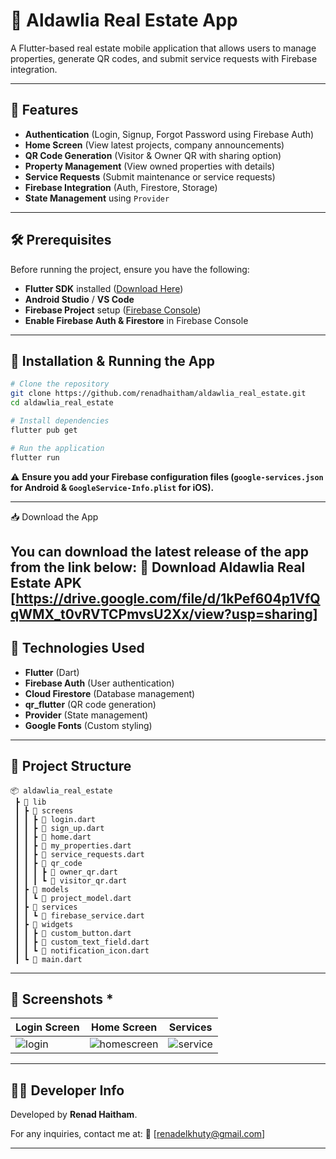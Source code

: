 # 🏡 Aldawlia Real Estate App

A Flutter-based real estate mobile application that allows users to manage properties, generate QR codes, and submit service requests with Firebase integration.

---

## 📌 Features
- **Authentication** (Login, Signup, Forgot Password using Firebase Auth)
- **Home Screen** (View latest projects, company announcements)
- **QR Code Generation** (Visitor & Owner QR with sharing option)
- **Property Management** (View owned properties with details)
- **Service Requests** (Submit maintenance or service requests)
- **Firebase Integration** (Auth, Firestore, Storage)
- **State Management** using `Provider`

---

## 🛠️ Prerequisites
Before running the project, ensure you have the following:
- **Flutter SDK** installed ([Download Here](https://flutter.dev/docs/get-started/install))
- **Android Studio** / **VS Code**
- **Firebase Project** setup ([Firebase Console](https://console.firebase.google.com/))
- **Enable Firebase Auth & Firestore** in Firebase Console

---

## 🚀 Installation & Running the App
```sh
# Clone the repository
git clone https://github.com/renadhaitham/aldawlia_real_estate.git
cd aldawlia_real_estate

# Install dependencies
flutter pub get

# Run the application
flutter run
```

⚠ **Ensure you add your Firebase configuration files (`google-services.json` for Android & `GoogleService-Info.plist` for iOS).**

---
📥 Download the App

You can download the latest release of the app from the link below:
📲 Download Aldawlia Real Estate APK
[https://drive.google.com/file/d/1kPef604p1VfQqWMX_t0vRVTCPmvsU2Xx/view?usp=sharing]
---

## 🔧 Technologies Used
- **Flutter** (Dart)
- **Firebase Auth** (User authentication)
- **Cloud Firestore** (Database management)
- **qr_flutter** (QR code generation)
- **Provider** (State management)
- **Google Fonts** (Custom styling)

---

## 📂 Project Structure
```
📦 aldawlia_real_estate
 ┣ 📂 lib
 ┃ ┣ 📂 screens
 ┃ ┃ ┣ 📜 login.dart
 ┃ ┃ ┣ 📜 sign_up.dart
 ┃ ┃ ┣ 📜 home.dart
 ┃ ┃ ┣ 📜 my_properties.dart
 ┃ ┃ ┣ 📜 service_requests.dart
 ┃ ┃ ┣ 📜 qr_code
 ┃ ┃ ┃ ┣ 📜 owner_qr.dart
 ┃ ┃ ┃ ┗ 📜 visitor_qr.dart
 ┃ ┣ 📂 models
 ┃ ┃ ┗ 📜 project_model.dart
 ┃ ┣ 📂 services
 ┃ ┃ ┗ 📜 firebase_service.dart
 ┃ ┣ 📂 widgets
 ┃ ┃ ┣ 📜 custom_button.dart
 ┃ ┃ ┣ 📜 custom_text_field.dart
 ┃ ┃ ┗ 📜 notification_icon.dart
 ┃ ┗ 📜 main.dart
```

---

## 📸 Screenshots *
| Login Screen | Home Screen | Services |
|-------------|------------|---------|
|![login](https://github.com/user-attachments/assets/649c3193-7ce0-4b41-b347-3f9f03fd67a3) |![homescreen](https://github.com/user-attachments/assets/a013be40-c694-4c50-aab7-2f1d57e1c2b7)|![service](https://github.com/user-attachments/assets/9387b756-b447-4de4-bfe3-3a17d28b8972)



---

## 👩‍💻 Developer Info
Developed by **Renad Haitham**.

For any inquiries, contact me at: 📧 [renadelkhuty@gmail.com]

---

